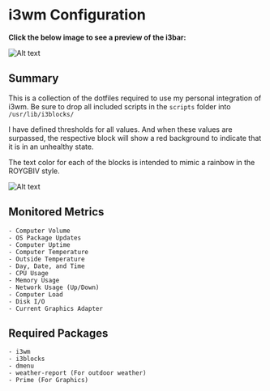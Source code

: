 # i3wm Configuration

**Click the below image to see a preview of the i3bar:**

![Alt text](https://raw.githubusercontent.com/zimmertr/i3wm-Configuration/master/bar.png "i3bar.")

## Summary
This is a collection of the dotfiles required to use my personal integration of i3wm. Be sure to drop all included scripts in the `scripts` folder into `/usr/lib/i3blocks/`

I have defined thresholds for all values. And when these values are surpassed, the respective block will show a red background to indicate that it is in an unhealthy state. 

The text color for each of the blocks is intended to mimic a rainbow in the ROYGBIV style.

![Alt text](https://raw.githubusercontent.com/zimmertr/i3wm-Configuration/master/desktop.png "Desktop image.")

## Monitored Metrics
```
- Computer Volume
- OS Package Updates
- Computer Uptime
- Computer Temperature
- Outside Temperature
- Day, Date, and Time
- CPU Usage
- Memory Usage
- Network Usage (Up/Down)
- Computer Load
- Disk I/O
- Current Graphics Adapter
```

## Required Packages
```
- i3wm
- i3blocks
- dmenu
- weather-report (For outdoor weather)
- Prime (For Graphics)
```
